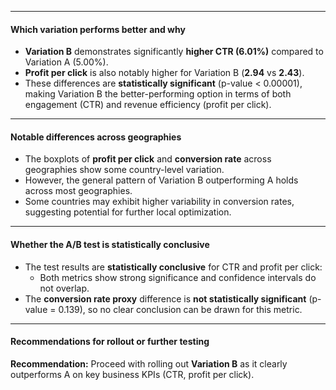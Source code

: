 
---

#### **Which variation performs better and why**

- **Variation B** demonstrates significantly **higher CTR (6.01%)** compared to Variation A (5.00%).  
- **Profit per click** is also notably higher for Variation B (**2.94** vs **2.43**).  
- These differences are **statistically significant** (p-value < 0.00001), making Variation B the better-performing option in terms of both engagement (CTR) and revenue efficiency (profit per click).

---

#### **Notable differences across geographies**

- The boxplots of **profit per click** and **conversion rate** across geographies show some country-level variation.  
- However, the general pattern of Variation B outperforming A holds across most geographies.  
- Some countries may exhibit higher variability in conversion rates, suggesting potential for further local optimization.

---

#### **Whether the A/B test is statistically conclusive**

- The test results are **statistically conclusive** for CTR and profit per click:  
  - Both metrics show strong significance and confidence intervals do not overlap.  
- The **conversion rate proxy** difference is **not statistically significant** (p-value = 0.139), so no clear conclusion can be drawn for this metric.

---

#### **Recommendations for rollout or further testing**

 **Recommendation:** Proceed with rolling out **Variation B** as it clearly outperforms A on key business KPIs (CTR, profit per click).  

